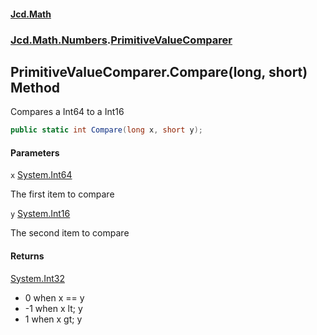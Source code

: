 #### [Jcd.Math](index.md 'index')
### [Jcd.Math.Numbers](Jcd.Math.Numbers.md 'Jcd.Math.Numbers').[PrimitiveValueComparer](Jcd.Math.Numbers.PrimitiveValueComparer.md 'Jcd.Math.Numbers.PrimitiveValueComparer')

## PrimitiveValueComparer.Compare(long, short) Method

Compares a Int64 to a Int16

```csharp
public static int Compare(long x, short y);
```
#### Parameters

<a name='Jcd.Math.Numbers.PrimitiveValueComparer.Compare(long,short).x'></a>

`x` [System.Int64](https://docs.microsoft.com/en-us/dotnet/api/System.Int64 'System.Int64')

The first item to compare

<a name='Jcd.Math.Numbers.PrimitiveValueComparer.Compare(long,short).y'></a>

`y` [System.Int16](https://docs.microsoft.com/en-us/dotnet/api/System.Int16 'System.Int16')

The second item to compare

#### Returns
[System.Int32](https://docs.microsoft.com/en-us/dotnet/api/System.Int32 'System.Int32')  
*  0 when x == y  
* -1 when x lt; y  
*  1 when x gt; y